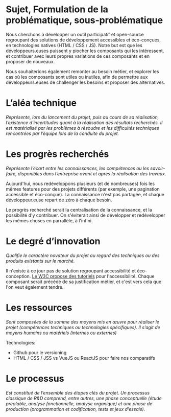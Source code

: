 # Sujet, Formulation de la problématique, sous-problématique

Nous cherchons à développer un outil participatif et open-source regroupant des solutions de développement accessibles et éco-conçues, en technologies natives (HTML / CSS / JS). Notre but est que les développeurs.euses puissent y piocher les composants qui les intéressent, et contribuer avec leurs propres variations de ces composants et en proposer de nouveaux. 

Nous souhaiterions également remonter au besoin métier, et explorer les cas où les composants sont utiles ou inutiles, afin de permettre aux développeurs.euses de challenger les besoins et proposer des alternatives.

# L’aléa technique

*Représente, lors du lancement du projet, puis au cours de sa réalisation, l’existence d’incertitudes quant à la réalisation des résultats recherchés. Il est matérialisé par les problèmes à résoudre et les difficultés techniques rencontrées par l’équipe lors de la conduite du projet.*

# Les progrès recherchés

*Représente l’écart entre les connaissances, les compétences ou les savoir-faire, disponibles dans l’entreprise avant et après la réalisation des travaux.*

Aujourd'hui, nous redéveloppons plusieurs (et de nombreuses) fois les mêmes features pour des projets différents (par exemple, une pagination accessible et éco-conçue). La connaissance n'est pas partagée, et chaque développeur.euse repart de zéro à chaque besoin.

Le progrès recherché serait la centralisation de la connaissance, et la possibilité d'y contribuer. On s'éviterait ainsi de développer et redévelopper les mêmes choses en parrallèle, à l'infini.

# Le degré d’innovation

*Qualifie le caractère novateur du projet au regard des techniques ou des produits existants sur le marché.*

Il n'existe à ce jour pas de solution regroupant accessibilité et éco-conception. [Le W3C propose des tutoriels](https://www.w3.org/WAI/tutorials/) pour l'accessibilité. Chaque composant serait précédé de sa justification métier, et c'est vers cela que l'on veut également tendre.

# Les ressources

*Sont composées de la somme des moyens mis en œuvre pour réaliser le projet (compétences techniques ou technologies spécifiques). Il s’agit de moyens humains ou matériels (internes ou externes)*

Technologies:
- Github pour le versioning
- HTML / CSS / JSS vs VueJS ou ReactJS pour faire nos comparatifs

# Le processus

*Est constitué de l’ensemble des étapes clés du projet. Un processus classique de R&D comprend, entre autres, une phase conceptuelle (étude préalable, analyse fonctionnelle, analyse organique) et une phase de production (programmation et codification, tests et jeux d’essais).*
